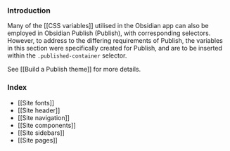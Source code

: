 
### Introduction

Many of the [[CSS variables]] utilised in the Obsidian app can also be employed in Obsidian Publish (Publish), with corresponding selectors. However, to address to the differing requirements of Publish, the variables in this section were specifically created for Publish, and are to be inserted within the `.published-container` selector. 

See [[Build a Publish theme]] for more details.

### Index

- [[Site fonts]]
- [[Site header]]
- [[Site navigation]]
- [[Site components]]
- [[Site sidebars]]
- [[Site pages]]